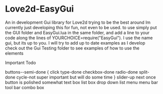 # Love2d-EasyGui
An in development Gui library for Love2d trying to be the best around
Im currently just developing this for fun, not even to be used.
to use simply put the GUI folder and EasyGui.lua in the same folder, and add a line to your code along the lines of 
YOURCHOICE=require("EasyGui"). I use the name gui, but its up to you. I will try to add up to date examples as I develop
check out the Gui Testing folder to see examples of how to use the elements

Important Todo

buttons--semi-done
{
click type-done
checkbox-done
radio-done
split-done
cycle-not super important but will do some time
}
slider-up next once button is polished somewhat
text box
list box
drop down list
menu
menu bar
tool bar
combo box
